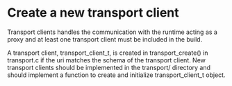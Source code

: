 # Create a new transport client

Transport clients handles the communication with the runtime acting as a proxy and at least one transport client must be included in the build.

A transport client, transport_client_t, is created in transport_create() in transport.c if the uri matches the schema of the transport client. New transport clients should be implemented in the transport/ directory and should implement a function to create and initialize transport_client_t object.
